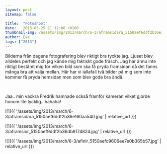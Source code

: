 ```yaml
---
layout: post
sitemap: false

title:  "Fotoshoot"
date:   2013-03-25 21:12:00 +0100
thumbnail-img: /assets/img/2013/march/6-3/aframsidara_5150aef6ddf2b36e160aa540.jpg
author: Eva
tags: ["2013"]
---
```


Bilderna från dagens fotografering blev riktigt bra tyckte jag. Ljuset blev alldeles perfekt och jag kände mig faktiskt gode fräsch. Jag har ännu inte riktigt bestämt mig för vilken bild som ska få pryda framsidan då det fanns många bra att välja mellan. Här har vi iallafall två bilder på mig som inte kommer få pryda hemsidan men som blev gode bra ändå. 




 
















Jaa.. min vackra Fredrik hamnade också framför kameran vilket gjorde honom lite lycklig.. hahaha!

![]({{ '/assets/img/2013/march/6-3/aframsidara_5150aef6ddf2b36e160aa540.jpg'  | relative_url }})

![]({{ '/assets/img/2013/march/6-3/aframsior_5150aef9ddf2b36db8174824.jpg'  | relative_url }})

![]({{ '/assets/img/2013/march/6-3/afinir_5150aefc9606ee7e0b365b57.jpg'  | relative_url }})

